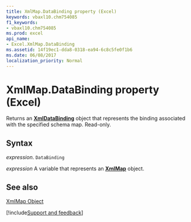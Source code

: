 ```yaml
---
title: XmlMap.DataBinding property (Excel)
keywords: vbaxl10.chm754085
f1_keywords:
- vbaxl10.chm754085
ms.prod: excel
api_name:
- Excel.XmlMap.DataBinding
ms.assetid: 14f19ec1-dda8-0318-ea94-6c8c5fe0f1b6
ms.date: 06/08/2017
localization_priority: Normal
---
```



# XmlMap.DataBinding property (Excel)

Returns an  **[XmlDataBinding](Excel.XmlDataBinding.md)** object that represents the binding associated with the specified schema map. Read-only.


## Syntax

_expression_. `DataBinding`

_expression_ A variable that represents an **[XmlMap](Excel.XmlMap.md)** object.


## See also


[XmlMap Object](Excel.XmlMap.md)

[!include[Support and feedback](~/includes/feedback-boilerplate.md)]
